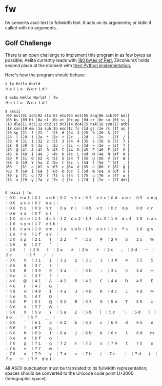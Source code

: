 # fw

fw converts ascii text to fullwidth text. It acts on its arguments; or stdin if
called with no arguments.

## Golf Challenge

There is an open challenge to implement this program in as few bytes as possible;
Aelita currently leads with [180 bytes of Perl.](https://gist.github.com/AelitaStyles/929189fbce048cb7aa8bb02d5b6982e1)
ZirconiumX holds second place at the moment with 
[their Python implementation.](https://gist.github.com/ZirconiumX/283a6cffba7b7e10ef62157563d11277)

Here's how the program should behave:

~~~
$ fw Hello World
Ｈｅｌｌｏ　Ｗｏｒｌｄ！

$ echo Hello World! | fw
Ｈｅｌｌｏ　Ｗｏｒｌｄ！

$ ascii
|00 nul|01 soh|02 stx|03 etx|04 eot|05 enq|06 ack|07 bel|
|08 bs |09 ht |0a nl |0b vt |0c np |0d cr |0e so |0f si |
|10 dle|11 dc1|12 dc2|13 dc3|14 dc4|15 nak|16 syn|17 etb|
|18 can|19 em |1a sub|1b esc|1c fs |1d gs |1e rs |1f us |
|20 sp |21  ! |22  " |23  # |24  $ |25  % |26  & |27  ' |
|28  ( |29  ) |2a  * |2b  + |2c  , |2d  - |2e  . |2f  / |
|30  0 |31  1 |32  2 |33  3 |34  4 |35  5 |36  6 |37  7 |
|38  8 |39  9 |3a  : |3b  ; |3c  < |3d  = |3e  > |3f  ? |
|40  @ |41  A |42  B |43  C |44  D |45  E |46  F |47  G |
|48  H |49  I |4a  J |4b  K |4c  L |4d  M |4e  N |4f  O |
|50  P |51  Q |52  R |53  S |54  T |55  U |56  V |57  W |
|58  X |59  Y |5a  Z |5b  [ |5c  \ |5d  ] |5e  ^ |5f  _ |
|60  ` |61  a |62  b |63  c |64  d |65  e |66  f |67  g |
|68  h |69  i |6a  j |6b  k |6c  l |6d  m |6e  n |6f  o |
|70  p |71  q |72  r |73  s |74  t |75  u |76  v |77  w |
|78  x |79  y |7a  z |7b  { |7c  | |7d  } |7e  ~ |7f del|


$ ascii | fw
｜００　ｎｕｌ｜０１　ｓｏｈ｜０２　ｓｔｘ｜０３　ｅｔｘ｜０４　ｅｏｔ｜０５　ｅｎｑ｜０６　ａｃｋ｜０７　ｂｅｌ｜
｜０８　ｂｓ　｜０９　ｈｔ　｜０ａ　ｎｌ　｜０ｂ　ｖｔ　｜０ｃ　ｎｐ　｜０ｄ　ｃｒ　｜０ｅ　ｓｏ　｜０ｆ　ｓｉ　｜
｜１０　ｄｌｅ｜１１　ｄｃ１｜１２　ｄｃ２｜１３　ｄｃ３｜１４　ｄｃ４｜１５　ｎａｋ｜１６　ｓｙｎ｜１７　ｅｔｂ｜
｜１８　ｃａｎ｜１９　ｅｍ　｜１ａ　ｓｕｂ｜１ｂ　ｅｓｃ｜１ｃ　ｆｓ　｜１ｄ　ｇｓ　｜１ｅ　ｒｓ　｜１ｆ　ｕｓ　｜
｜２０　ｓｐ　｜２１　　！　｜２２　　＂　｜２３　　＃　｜２４　　＄　｜２５　　％　｜２６　　＆　｜２７　　＇　｜
｜２８　　（　｜２９　　）　｜２ａ　　＊　｜２ｂ　　＋　｜２ｃ　　，　｜２ｄ　　－　｜２ｅ　　．　｜２ｆ　　／　｜
｜３０　　０　｜３１　　１　｜３２　　２　｜３３　　３　｜３４　　４　｜３５　　５　｜３６　　６　｜３７　　７　｜
｜３８　　８　｜３９　　９　｜３ａ　　：　｜３ｂ　　；　｜３ｃ　　＜　｜３ｄ　　＝　｜３ｅ　　＞　｜３ｆ　　？　｜
｜４０　　＠　｜４１　　Ａ　｜４２　　Ｂ　｜４３　　Ｃ　｜４４　　Ｄ　｜４５　　Ｅ　｜４６　　Ｆ　｜４７　　Ｇ　｜
｜４８　　Ｈ　｜４９　　Ｉ　｜４ａ　　Ｊ　｜４ｂ　　Ｋ　｜４ｃ　　Ｌ　｜４ｄ　　Ｍ　｜４ｅ　　Ｎ　｜４ｆ　　Ｏ　｜
｜５０　　Ｐ　｜５１　　Ｑ　｜５２　　Ｒ　｜５３　　Ｓ　｜５４　　Ｔ　｜５５　　Ｕ　｜５６　　Ｖ　｜５７　　Ｗ　｜
｜５８　　Ｘ　｜５９　　Ｙ　｜５ａ　　Ｚ　｜５ｂ　　［　｜５ｃ　　＼　｜５ｄ　　］　｜５ｅ　　＾　｜５ｆ　　＿　｜
｜６０　　｀　｜６１　　ａ　｜６２　　ｂ　｜６３　　ｃ　｜６４　　ｄ　｜６５　　ｅ　｜６６　　ｆ　｜６７　　ｇ　｜
｜６８　　ｈ　｜６９　　ｉ　｜６ａ　　ｊ　｜６ｂ　　ｋ　｜６ｃ　　ｌ　｜６ｄ　　ｍ　｜６ｅ　　ｎ　｜６ｆ　　ｏ　｜
｜７０　　ｐ　｜７１　　ｑ　｜７２　　ｒ　｜７３　　ｓ　｜７４　　ｔ　｜７５　　ｕ　｜７６　　ｖ　｜７７　　ｗ　｜
｜７８　　ｘ　｜７９　　ｙ　｜７ａ　　ｚ　｜７ｂ　　｛　｜７ｃ　　｜　｜７ｄ　　｝　｜７ｅ　　～　｜７ｆ　ｄｅｌ｜
~~~

All ASCII punctuation must be translated to its fullwidth representation; spaces should be converted
to the Unicode code point U+3000 (Ideographic space).

